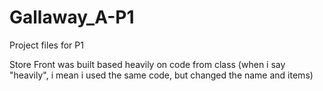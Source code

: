 # Gallaway_A-P1
Project files for P1

Store Front was built based heavily on code from class
(when i say "heavily", i mean i used the same code, but changed the name and items)
